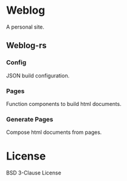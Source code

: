 # Weblog

A personal site.

## Weblog-rs

### Config

JSON build configuration.

### Pages

Function components to build html documents.

### Generate Pages

Compose html documents from pages.

# License

BSD 3-Clause License
